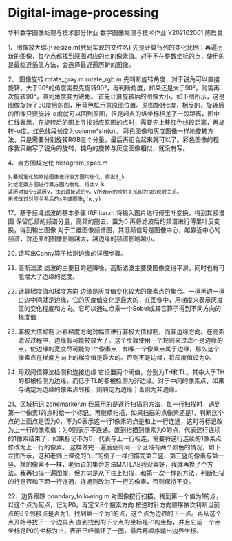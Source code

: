 # Digital-image-processing
华科数字图像处理与技术部分作业
数字图像处理与技术作业
Y202102001 陈启良

1、图像放大缩小		resize.m(代码实现的文件名)
先是计算行列的变化比例；再遍历新的图像，每个点都找到原图对应的点的像素值。对于不在整数坐标的点，使用的是最临近插值方法，会选择最近遍历新的图像。

2、 图像旋转		rotate_gray.m	rotate_rgb.m
先判断旋转角度，对于锐角可以直接旋转，大于90°的角度需要先旋转90°，再判断角度，如果还是大于90°，则需再次旋转90°，直到角度变为锐角。
首先计算旋转后的图像大小。如下图所示，这是图像旋转了30度后的图，用蓝色框示意原图位置。原图旋转α度，相反的，旋转后的图像只要旋转-α度就可以回到原图，但是起点的纵坐标相差了一段距离，图中红线表示，在旋转后的图上寻找对应原图的点时，需要先上移红色线段距离，再旋转-α度。红色线段长度为column*sin(α)。
彩色图像和灰度图像一样地旋转方法，只是需要分别旋转RGB三个分量，最后再组合起来就可以了。彩色图像的程序我只编写了锐角的旋转，钝角的旋转与灰度图像相似，就没有写。
  
4、直方图规定化		histogram_spec.m

	对要规定化的原始图像进行直方图均衡化，得出S_k
	对给定直方图进行直方图均衡化，得出v_k
	遍历对每个S遍历v，找到最接近的v，v所表示的映射关系即为s的映射关系。
	用修改过对应关系后的s生成图像g(x,y) 


17、基于频域滤波的基本步骤		fftFliter.m
	将输入图片进行傅里叶变换，得到其频谱图
	保留低频的频谱分量，高频的删去，置为0
	再将滤波后的频谱进行傅里叶反变换，得到输出图像
对于二维图像频谱图，其低频信号是图像中心，越靠近中心的频谱，对还原的图像影响越大，越边缘的频谱影响越小。



20. 请写出Canny算子检测边缘的详细步骤。

1. 高斯滤波
滤波的主要目的是降噪，高斯滤波主要使图像变得平滑，同时也有可能增大了边缘的宽度。

2. 计算梯度值和梯度方向
边缘是灰度值变化较大的像素点的集合。一道黑边一道白边中间就是边缘，它的灰度值变化是最大的，在图像中，用梯度来表示灰度值的变化程度和方向。它可以通过点乘一个Sobel或其它算子得到不同方向的梯度值
 

3. 非极大值抑制
	沿着梯度方向对幅值进行非极大值抑制，而非边缘方向。在高斯滤波过程中，边缘有可能被放大了。这个步骤使用一个规则来过滤不是边缘的点，使边缘的宽度尽可能为1个像素点：如果一个像素点属于边缘，那么这个像素点在梯度方向上的梯度值是最大的。否则不是边缘，将灰度值设为0。

4. 用双阈值算法检测和连接边缘
	它设置两个阀值，分别为TH和TL。其中大于TH的都被检测为边缘，而低于TL的都被检测为非边缘。对于中间的像素点，如果与确定为边缘的像素点邻接，则判定为边缘；否则为非边缘。


21、区域标记 		zonemarker.m
我采用的是逐行扫描的方法，每一行扫描时，遇到第一个像素1的点时给一个标记。再继续扫描，如果扫描的点像素还是1，判断这个点的上面点是否为0，不为0表示这一行1像素的点是和上一行连通，这时将标记改为上一行的像素值；为0则表示不连通。直到扫描到像素为0的点，代表这行连续的1像素结束了，如果标记不为0，代表与上一行相连，需要将这行连续的1像素点修改为上一行的像素。
    这样做完一遍后会有同一个区域有两个颜色的情况，如下左图所示，这和老师上课说的“山”的例子一样扫描完第二竖、第三竖的像素与第一竖、横的像素不一样，老师说的集合方法MATLAB我没弄好，我就再换了个方法。我再扫描一遍图像，但方向是从下往上扫描，和第一次一样的方法，判断扫描的行是否和下面一行连通，连通则改为下一行的像素，否则保持不变。

 
22、边界跟踪		boundary_following.m
	对图像按行扫描，找到第一个值为1的点，以这个点为起点，记为P0，再定义8个搜索方向
	按逆时针方向顺序依次判断当前点的8个邻接点是否为1，找到第一个为1的点，这个点为边界的下一点。再从这个点开始寻找下一个边界点
	直到找到的下个点的坐标是P1的坐标，并且它前一个点坐标是P0的坐标为止，表示已经循环了一圈，最后再顺序输出边界坐标。



